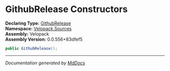 ﻿<!--  
  <auto-generated>   
    The contents of this file were generated by a tool.  
    Changes to this file may be list if the file is regenerated  
  </auto-generated>   
-->

# GithubRelease Constructors

**Declaring Type:** [GithubRelease](../index.md)  
**Namespace:** [Velopack.Sources](../../index.md)  
**Assembly:** Velopack  
**Assembly Version:** 0.0.556+83dfef5

```csharp
public GithubRelease();
```
___

*Documentation generated by [MdDocs](https://github.com/ap0llo/mddocs)*
